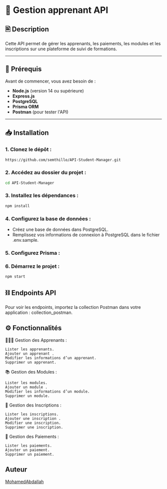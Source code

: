 # 🏫 Gestion apprenant API

## 🖹 Description

Cette API permet de gérer les apprenants, les paiements, les modules et les inscriptions sur une plateforme de suivi de formations.

---

## 🚀 Prérequis

Avant de commencer, vous avez besoin de :

- **Node.js** (version 14 ou supérieure)
- **Express.js**
- **PostgreSQL**
- **Prisma ORM**
- **Postman** (pour tester l'API)

---

## 📥 Installation

### 1. Clonez le dépôt :

```bash
https://github.com/semthillo/API-Student-Manager.git
```

### 2. Accédez au dossier du projet :

```bash
cd API-Student-Manager
```

### 3. Installez les dépendances :

```bash
npm install
```

### 4. Configurez la base de données :

- Créez une base de données dans PostgreSQL.
- Remplissez vos informations de connexion à PostgreSQL dans le fichier .env.sample.

### 5. Configurez Prisma :

### 6. Démarrez le projet :

```bash
npm start
```

## ⛓️ Endpoints API

Pour voir les endpoints, importez la collection Postman dans votre application : collection_postman.

## ⚙️ Fonctionnalités

👨🏻‍🎓 Gestion des Apprenants :

    Lister les apprenants.
    Ajouter un apprenant .
    Modifier les informations d’un apprenant.
    Supprimer un apprenant.

📚 Gestion des Modules :

    Lister les modules.
    Ajouter un module .
    Modifier les informations d’un module.
    Supprimer un module.

📝 Gestion des Inscriptions :

    Lister les inscriptions.
    Ajouter une inscription .
    Modifier une inscription.
    Supprimer une inscription.

📜 Gestion des Paiements :

    Lister les paiements.
    Ajouter un paiement.
    Supprimer un paiement.

## Auteur

[MohamedAbdallah](https://github.com/Mohamed11abdallah)
